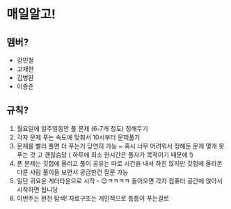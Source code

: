 # 매일알고!

## 멤버?

- 강민철
- 고재현
- 김병완
- 이종준



## 규칙?

1. 월요일에 일주일동안 풀 문제 (6-7개 정도) 정해두기
2. 각자 문제 푸는 속도에 맞춰서 10시부터 문제풀기
3. 문제를 빨리 풀면 더 푸는거 당연히 가능 ~ 혹시 너무 어려워서 정해둔 문제 몇개 못푸는 것 고 괜찮슴당 ( 하루에 최소 한시간은 풀자가 목적이기 때문에 !) 
3. 푼 문제는 깃헙에 올리고 풀이 공유는 따로 시간을 내서 하진 않지만 깃헙에 올라온 다른 사람 풀이들 보면서 궁금한건 질문 가능
4. 일단 귀요운 게더타운으로 시작 - 😉ㅋㅋㅋㅋ 들어오면 각자 컴퓨터 공간에 앉아서 시작하면 됩니당 
5. 이번주는 완전 탐색! 자료구조는 개인적으로 틈틈이 푸는걸로